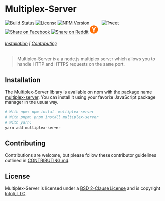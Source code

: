 # Multiplex-Server

<p align="left">
    <a href="https://circleci.com/gh/intoli/multiplex-server/tree/master">
        <img src="https://img.shields.io/circleci/project/github/intoli/multiplex-server/master.svg"
            alt="Build Status"></a>
    <a href="https://github.com/intoli/multiplex-server/blob/master/LICENSE">
        <img src="https://img.shields.io/badge/License-BSD%202--Clause-blue.svg"
            alt="License"></a>
    <a href="https://www.npmjs.com/package/multiplex-server">
        <img src="https://img.shields.io/npm/v/multiplex-server.svg"
            alt="NPM Version"></a>
    <span>&nbsp;&nbsp;&nbsp;&nbsp;&nbsp;&nbsp;&nbsp;&nbsp;</span>
    <a target="_blank" href="https://twitter.com/home?status=A%20node.js%20multiplex%20server%20which%20allows%20you%20to%20handle%20HTTP%20and%20HTTPS%20requests%20on%20the%20same%20port.%0A%0Ahttps%3A//github.com/intoli/multiplex-server%20">
        <img height="26px" src="https://simplesharebuttons.com/images/somacro/twitter.png"
            alt="Tweet"></a>
    <a target="_blank" href="https://www.facebook.com/sharer/sharer.php?u=https%3A//github.com/intoli/multiplex-server">
        <img height="26px" src="https://simplesharebuttons.com/images/somacro/facebook.png"
            alt="Share on Facebook"></a>
    <a target="_blank" href="http://reddit.com/submit?url=https%3A%2F%2Fgithub.com%2Fintoli%2Fmultiplex-server&title=A%20node.js%20multiplex%20server%20which%20allows%20you%20to%20handle%20HTTP%20and%20HTTPS%20requests%20on%20the%20same%20port.">
        <img height="26px" src="https://simplesharebuttons.com/images/somacro/reddit.png"
            alt="Share on Reddit"></a>
    <a target="_blank" href="https://news.ycombinator.com/submitlink?u=https://github.com/intoli/multiplex-server&t=Multiplex-Server%20lets%20you%20serve%20HTTP%20and%20HTTPS%20content%20on%20the%20same%20port">
        <img height="26px" src="media/ycombinator.png"
            alt="Share on Hacker News"></a>
</p>


###### [Installation](#installation) | [Contributing](#contributing)


> Multiplex-Server is a a node.js multiplex server which allows you to handle HTTP and HTTPS requests on the same port.


## Installation

The Multiplex-Server library is available on npm with the package name [multiplex-server](https://npmjs.com/package/multiplex-server).
You can install it using your favorite JavaScript package manager in the usual way.

```bash
# With npm: npm install multiplex-server
# With pnpm: pnpm install multiplex-server
# With yarn:
yarn add multiplex-server
```


## Contributing

Contributions are welcome, but please follow these contributor guidelines outlined in [CONTRIBUTING.md](CONTRIBUTING.md).


## License

Multiplex-Server is licensed under a [BSD 2-Clause License](LICENSE) and is copyright [Intoli, LLC](https://intoli.com).
